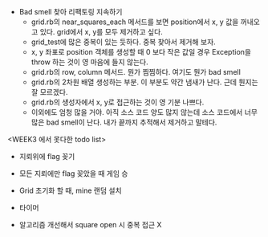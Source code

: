 * Bad smell 찾아 리팩토링 지속하기
  * grid.rb의 near_squares_each 메서드를 보면 position에서 x, y 값을 꺼내오고 있다. grid에서 x, y를 모두 제거하고 싶다.
  * grid_test에 많은 중복이 있는 듯하다. 중복 찾아서 제거해 보자.
  * x, y 좌표로 position 객체를 생성할 때 0 보다 작은 값일 경우 Exception을 throw 하는 것이 영 마음에 들지 않는다.
  * grid.rb의 row, column 메서드. 뭔가 찜찜하다. 여기도 뭔가 bad smell
  * grid.rb의 2차원 배열 생성하는 부분. 이 부분도 약간 냄새가 난다. 근데 뭔지는 잘 모르겠다.
  * grid.rb의 생성자에서 x, y로 접근하는 것이 영 기분 나쁘다.
  * 이외에도 엄청 많을 거야. 아직 소스 코드 양도 많지 않는데 소스 코드에서 너무 많은 bad smell이 난다. 내가 끝까지 추적해서 제거하고 말테다.

<WEEK3 에서 못다한 todo list>
* 지뢰위에 flag 꽂기
* 모든 지뢰에만 flag 꽂았을 때 게임 승
* Grid 초기화 할 때, mine 랜덤 설치

* 타이머
* 알고리즘 개선해서 square open 시 중복 접근 X
